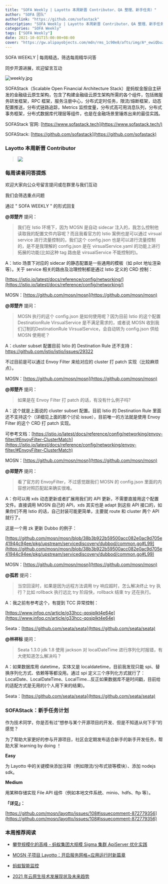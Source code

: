 ```yaml
---
title: "SOFA Weekly | Layotto 本周新晋 Contributor、QA 整理、新手任务）"
author: "SOFA 团队"
authorlink: "https://github.com/sofastack"
description: "SOFA Weekly | Layotto 本周新晋 Contributor、QA 整理、新手任务）"
categories: "SOFA Weekly"
tags: ["SOFA Weekly"]
date: 2021-10-01T15:00:00+08:00
cover: "https://gw.alipayobjects.com/mdn/rms_1c90e8/afts/img/A*_ewiQbuzeOQAAAAAAAAAAAAAARQnAQ"
---
```


SOFA WEEKLY | 每周精选，筛选每周精华问答

同步开源进展，欢迎留言互动

![weekly.jpg](https://gw.alipayobjects.com/mdn/rms_1c90e8/afts/img/A*_ewiQbuzeOQAAAAAAAAAAAAAARQnAQ)

SOFAStack（Scalable Open Financial Architecture Stack）是蚂蚁金服自主研发的金融级云原生架构，包含了构建金融级云原生架构所需的各个组件，包括微服务研发框架，RPC 框架，服务注册中心，分布式定时任务，限流/熔断框架，动态配置推送，分布式链路追踪，Metrics 监控度量，分布式高可用消息队列，分布式事务框架，分布式数据库代理层等组件，也是在金融场景里锤炼出来的最佳实践。

SOFAStack 官网: [https://www.sofastack.tech](https://www.sofastack.tech/)

SOFAStack: [https://github.com/sofastack](https://github.com/sofastack)

### Layotto 本周新晋 Contributor

>![](https://gw.alipayobjects.com/zos/bmw-prod/e3e93aa6-efd2-4e84-acd4-d3485944b6e6.webp)

### 每周读者问答提炼

欢迎大家向公众号留言提问或在群里与我们互动

我们会筛选重点问题

通过 " SOFA WEEKLY " 的形式回复

**@郑楚齐** 提问：

>我们在 Istio 环境下，因为 MOSN 是自动 sidecar 注入的，我怎么控制他读取我的配置文件内容呢？而且我看官方的 Istio 案例也是可以通过 virsual service 进行流量控制的，我们这个 config.json 也是可以进行流量控制的，是不是我理解的 config.json 是在 virsualService.yaml 的功能上进行拓展的功能(比如这种 tag 路由是 virsualService 不能控制的)。

A：Istio 场景下对应的 sidecar 的静态配置是一些通用的模板（如 pilot 地址渲染等）。关于 service 相关的路由及治理控制都是通过 Istio 定义的 CRD 控制： 

[https://istio.io/latest/docs/reference/config/networking/](https://istio.io/latest/docs/reference/config/networking/)

MOSN：[https://github.com/mosn/mosn](https://github.com/mosn/mosn)

**@郑楚齐** 提问：

>MOSN 执行的这个 config.json 是如何使用呢？因为目前 Istio 的这个配置 DestinationRule VirsualService 是不满足需求的，或者说 MOSN 收到我们订制的DestinationRule VirsualService，会自动转为 config.json 供给 MOSN 使用呢？

A：cluster subset 配置目前 Istio 的 Destination Rule 还不支持：[https://github.com/istio/istio/issues/29322 ](https://github.com/istio/istio/issues/29322 )

不过目前是可以通过 Envoy Filter 来给对应的 cluster 打 patch 实现（比较麻烦点）。

MOSN：[https://github.com/mosn/mosn](https://github.com/mosn/mosn)

**@郑楚齐** 提问：

>如果是在 Envoy Filter 打 patch 的话，有没有什么例子吗?

A：这个就是上面说的 cluster subset 配置。目前 Istio 的 Destination Rule 里面还不支持这个（详细见上面的那个讨论 issue），目前唯一的方法就是使用 Envoy Filter 的这个 CRD 打 patch 实现。

可参考文档：[https://istio.io/latest/docs/reference/config/networking/envoy-filter/#EnvoyFilter-ClusterMatch](https://istio.io/latest/docs/reference/config/networking/envoy-filter/#EnvoyFilter-ClusterMatch)

MOSN：[https://github.com/mosn/mosn](https://github.com/mosn/mosn)

**@郑楚齐** 提问：

>看了官方的 EnvoyFilter，不过感觉跟我们 MOSN 的 config.json 里面的内容想对照匹配起来确实很难。

A：你可以用 xds 动态更新或者扩展用我们的 API 更新，不需要直接用这个配置文件。直接调用 MOSN 自己的 API，xds 其实也是 adapt 到这些 API 接口的，如果你们不用 Istio 的话，自己封装可能更简单，主要就 route 和 cluster 两个 API 就行了。

这是一个用 zk 更新 Dubbo 的例子：

[https://github.com/mosn/mosn/blob/38b3b922b59500acc082e0ac9d705e41944c94ee/pkg/upstream/servicediscovery/dubbod/common.go#L99](https://github.com/mosn/mosn/blob/38b3b922b59500acc082e0ac9d705e41944c94ee/pkg/upstream/servicediscovery/dubbod/common.go#L99)

MOSN：[https://github.com/mosn/mosn](https://github.com/mosn/mosn)

**@孤若** 提问：

>当空回滚时，如果是因为远程方法调用 try 响应超时，怎么解决终止 try 执行？比如 rollback 执行远比 try 阶段快，rollback 结束 try 还在执行。

A：我之前有参考这个，有提到 TCC 异常控制：

[https://www.infoq.cn/article/g33hcc-qosjplkt4e64e](https://www.infoq.cn/article/g33hcc-qosjplkt4e64e)

Seata：[https://github.com/seata/seata](https://github.com/seata/seata)

**@林祥标** 提问：

>Seata 1.3.0 jdk 1.8 使用 jackson 对 localDateTime 进行序列化时报错，有大佬知道怎么解决吗？

A：如果数据库用 datetime，实体又是 localdatetime，目前我发现只能 spi、替换序列化方式、依赖等等都没用。通过 spi 定义三个序列化方式就行了：LocalDate、LocalDateTime、LocalTime...反正如果数据库不是时间戳，目前给的适配方式是无用的(个人用下来的结果)。

Seata：[https://github.com/seata/seata](https://github.com/seata/seata)

### SOFAStack：新手任务计划

作为技术同学，你是否有过“想参与某个开源项目的开发、但是不知道从何下手”的感觉？

为了帮助大家更好的参与开源项目，社区会定期发布适合新手的新手开发任务，帮助大家 learning by doing ！

**Easy**

为 Layotto 中的关键模块添加注释（例如限流/分布式锁等模块）、添加 nodejs sdk。

**Medium**

用某种存储实现 File API 组件（例如本地文件系统、minio、hdfs、ftp 等）。

**「详见」：**

[https://github.com/mosn/layotto/issues/108#issuecomment-872779356](https://github.com/mosn/layotto/issues/108#issuecomment-872779356)

### 本周推荐阅读

- [攀登规模化的高峰 - 蚂蚁集团大规模 Sigma 集群 ApiServer 优化实践](https://mp.weixin.qq.com/s?__biz=MzUzMzU5Mjc1Nw==&mid=2247495579&idx=1&sn=67d0abc1c513ba4f815550d235b7a109&chksm=faa30041cdd489577c0e3469348ebad2ab2cc12cdfebca3a4f9e8dcd5ba828a76f500e8c0115&scene=21)

- [MOSN 子项目 Layotto：开启服务网格+应用运行时新篇章](https://mp.weixin.qq.com/s?__biz=MzUzMzU5Mjc1Nw==&mid=2247488835&idx=1&sn=d645b9abc866048e679b56bfe3b72482&chksm=faa0fa99cdd7738ff1749ae75b1670f953c92b70dcf0358337977438fd74b632b21a7b17ece3&scene=21#wechat_redirect)

- [蚂蚁智能监控](https://mp.weixin.qq.com/s?__biz=MzUzMzU5Mjc1Nw==&mid=2247494372&idx=1&sn=bb10a77c657251ee29d5fcc19c058ce7&chksm=faa3053ecdd48c28c35e262d04659766d8c0b411f1d5605b2dd7981b4345e1d4bf47cc977130&scene=21)

- [2021 年云原生技术发展现状及未来趋势](https://mp.weixin.qq.com/s?__biz=MzUzMzU5Mjc1Nw==&mid=2247492248&idx=1&sn=c26d93b04b2ee8d06d8d495e114cb960&chksm=faa30d42cdd48454b4166a29efa6c0e775ff443f972bd74cc1eb057ed4f0878b2cb162b356bc&scene=21)
